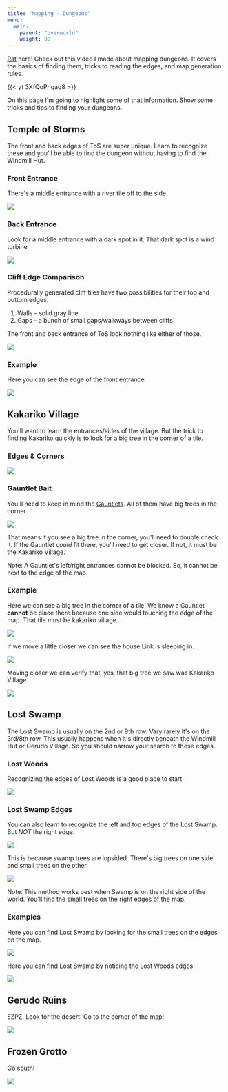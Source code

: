 ```yaml
---
title: "Mapping - Dungeons"
menu:
  main:
    parent: "overworld"
    weight: 80
---
```


[Rat](https://www.twitch.tv/RatRacing) here! Check out this video I made about mapping dungeons. It covers the basics of finding them, tricks to reading the edges, and map generation rules.

{{< yt 3XfQoPngaq8 >}}

On this page I'm going to highlight some of that information. Show some tricks and tips to finding your dungeons.

## Temple of Storms

The front and back edges of ToS are super unique. Learn to recognize these and you'll be able to find the dungeon without having to find the Windmill Hut.

### Front Entrance
There's a middle entrance with a river tile off to the side.

![](/img/mapping/tos-front.png)

### Back Entrance
Look for a middle entrance with a dark spot in it. That dark spot is a wind turbine

![](/img/mapping/tos-backside.png)

### Cliff Edge Comparison
Procedurally generated cliff tiles have two possibilities for their top and bottom edges.
1. Walls - solid gray line
2. Gaps - a bunch of small gaps/walkways between cliffs

The front and back entrance of ToS look nothing like either of those.

![](/img/mapping/tos-cliff-compare.png)

### Example
Here you can see the edge of the front entrance.

![](/img/mapping/tos-example.png)

## Kakariko Village
You'll want to learn the entrances/sides of the village. But the trick to finding Kakariko quickly is to look for a big tree in the corner of a tile.

### Edges & Corners

![](/img/mapping/kak-edges.png)

### Gauntlet Bait
You'll need to keep in mind the [Gauntlets](/overworld/gauntlets/). All of them have big trees in the corner.

![](/img/mapping/gauntlet-bait.png)

That means if you see a big tree in the corner, you'll need to double check it. If the Gauntlet *could* fit there, you'll need to get closer. If not, it must be the Kakariko Village.

Note: A Gauntlet's left/right entrances cannot be blocked.  So, it cannot be next to the edge of the map.

### Example
Here we can see a big tree in the corner of a tile. We know a Gauntlet **cannot** be place there because one side would touching the edge of the map. That tile must be kakariko village.

![](/img/mapping/kak-example-2.png)

If we move a little closer we can see the house Link is sleeping in.

![](/img/mapping/kak-example-3.png)

Moving closer we can verify that, yes, that big tree we saw was Kakariko Village.

![](/img/mapping/kak-example-4.png)

## Lost Swamp
The Lost Swamp is usually on the 2nd or 9th row. Vary rarely it's on the 3rd/8th row. This usually happens when it's directly beneath the Windmill Hut or Gerudo Village. So you should narrow your search to those edges.

### Lost Woods
Recognizing the edges of Lost Woods is a good place to start.

![](/img/mapping/lw-edges.png)

### Lost Swamp Edges
You can also learn to recognize the left and top edges of the Lost Swamp. But *NOT* the right edge.

![](/img/mapping/ls-edges.png)

This is because swamp trees are lopsided. There's big trees on one side and small trees on the other.

![](/img/mapping/ls-trees.png)

Note: This method works best when Swamp is on the right side of the world. You'll find the small trees on the right edges of the map.

### Examples
Here you can find Lost Swamp by looking for the small trees on the edges on the map.

![](/img/mapping/ls-example.png)

Here you can find Lost Swamp by noticing the Lost Woods edges.

![](/img/mapping/lw-example.png)

## Gerudo Ruins
EZPZ. Look for the desert. Go to the corner of the map!

![](/img/mapping/gr-example.png)

## Frozen Grotto
Go south!

![](/img/mapping/fg.png)
